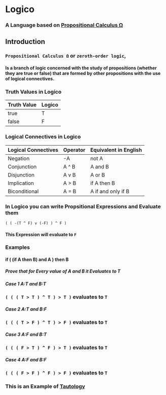# Logico
### A Language based on [Propositional Calculus Ω](https://en.wikipedia.org/wiki/Propositional_calculus)

## Introduction 

### `Propositional Calculus Ω` or `zeroth-order logic`,
#### Is a branch of logic concerned with the study of propositions (whether they are true or false) that are formed by other propositions with the use of logical connectives.


### Truth Values in Logico
| Truth Value | Logico |
|-------------|--------|
| true        | T      |
| false       | F      |


### Logical Connectives in Logico
| Logical Connectives  	  | Operator 	| Equivalent in English       |
|------------------------	|----------	|---------------------------	|
| Negation               	| -A       	| not A                       |
| Conjunction            	| A ^ B    	| A and B                    	|
| Disjunction            	| A v B    	| A or B                    	|
| Implication            	| A > B    	| if A then B                 |
| Biconditional          	| A = B    	| A if and only if B          |


### In Logico you can write Propsitional Expressions and Evaluate them
``` 
( ( -(T ^ F) v (-F) ) ^ F ) 
``` 
#### This Expression will evaluate to `F`


### Examples

#### if ( (if A then B) and A ) then B
##### Prove that for Every value of A and B it Evaluates to T

##### Case 1 A:T and B:T
### `( ( ( T > T ) ^ T ) > T )` evaluates to `T`

##### Case 2 A:T and B:F
### `( ( ( T > F ) ^ T ) > F )` evaluates to `T`

##### Case 3 A:F and B:T
### `( ( ( F > T ) ^ F ) > T )` evaluates to `T`

##### Case 4 A:F and B:F
### `( ( ( F > F ) ^ F ) > F )` evaluates to `T`

### This is an Example of [Tautology](https://en.wikipedia.org/wiki/Tautology_(logic))
